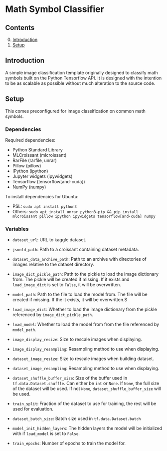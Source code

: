 
# Math Symbol Classifier

## Contents

0. [Introduction](#introduction)
1. [Setup](#setup)

## Introduction

A simple image classification template originally designed to classify math symbols built on the Python Tensorflow API. It is designed with the intention to be as scalable as possible without much alteration to the source code.

## Setup

This comes preconfigured for image classification on common math symbols.

### Dependencies

Required dependencies:
- Python Standard Library
- MLCroissant (mlcroissant)
- RarFile (rarfile, unrar)
- Pillow (pillow)
- IPython (ipython)
- Jupyter widgets (ipywidgets)
- Tensorflow (tensorflow[and-cuda])
- NumPy (numpy)

To install dependencies for Ubuntu:
- PSL: `sudo apt install python3`
- Others: `sudo apt install unrar python3-pip && pip install mlcroissant pillow ipython ipywidgets tensorflow[and-cuda] numpy`

### Variables

- `dataset_url`: URL to kaggle dataset.

- `jsonld_path`: Path to a croissant containing dataset metadata.
- `dataset_data_archive_path`: Path to an archive with directories of images relative to the dataset directory.
- `image_dict_pickle_path`: Path to the pickle to load the image dictionary from. The pickle will be created if missing. If it exists and `load_image_dict` is set to `False`, it will be overwritten.
- `model_path`: Path to the file to load the model from. The file will be created if missing. If the it exists, it will be overwritten.S

- `load_image_dict`: Whether to load the image dictionary from the pickle referenced by `image_dict_pickle_path`.
- `load_model`: Whether to load the model from from the file referenced by `model_path`.

- `image_display_resize`: Size to rescale images when displaying.
- `image_display_resampling`: Resampling method to use when displaying.
- `dataset_image_resize`: Size to rescale images when building dataset.
- `dataset_image_resampling`: Resampling method to use when displaying.

- `dataset_shuffle_buffer_size`: Size of the buffer used in `tf.data.Dataset.shuffle`. Can either be `int` or `None`. If `None`, the full size of the dataset will be used. If not `None`, `dataset_shuffle_buffer_size` will be used.
- `train_split`: Fraction of the dataset to use for training, the rest will be used for evaluation.
- `dataset_batch_size`: Batch size used in `tf.data.Dataset.batch`

- `model_init_hidden_layers`: The hidden layers the model will be initialized with if `load_model` is set to `False`.
- `train_epochs`: Number of epochs to train the model for.
